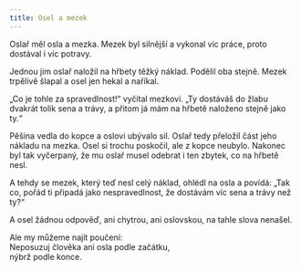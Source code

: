 ```yaml
---
title: Osel a mezek
---
```


Oslař měl osla a mezka. Mezek byl silnější a vykonal víc práce, proto dostával i víc potravy.

Jednou jim oslař naložil na hřbety těžký náklad. Podělil oba stejně. Mezek trpělivě šlapal a osel jen hekal a naříkal.

„Co je tohle za spravedlnost!“ vyčítal mezkovi. „Ty dostáváš do žlabu dvakrát tolik sena a trávy, a přitom já mám na hřbetě naloženo stejně jako ty.“

Pěšina vedla do kopce a oslovi ubývalo sil. Oslař tedy přeložil část jeho nákladu na mezka. Osel si trochu poskočil, ale z kopce neubylo. Nakonec byl tak vyčerpaný, že mu oslař musel odebrat i ten zbytek, co na hřbetě nesl.

A tehdy se mezek, který teď nesl celý náklad, ohlédl na osla a povídá: „Tak co, pořád ti připadá jako nespravedlnost, že dostávám víc sena a trávy než ty?“

A osel žádnou odpověď, ani chytrou, ani oslovskou, na tahle slova nenašel.

Ale my můžeme najít poučení:  
Neposuzuj člověka ani osla podle začátku,  
nýbrž podle konce.
